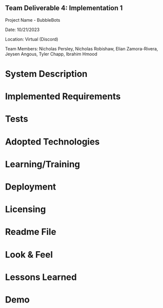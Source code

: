 ## Team Deliverable 4: Implementation 1
Project Name - BubbleBots

Date: 10/21/2023

Location: Virtual (Discord)

Team Members: Nicholas Persley, Nicholas Robishaw, Elian Zamora-Rivera, Jeysen Angous, Tyler Chapp, Ibrahim Hmood


# System Description
# Implemented Requirements 
# Tests
# Adopted Technologies
# Learning/Training
# Deployment
# Licensing
# Readme File
# Look & Feel
# Lessons Learned
# Demo
